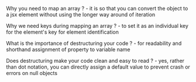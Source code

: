 Why you need to map an array ?
    - it is so that you can convert the object to a jsx element without using the longer way around of iteration

Why we need keys during mapping an array ?
    - to set it as an individual key for the element's key for element identification

What is the importance of destructuring your code ?
    - for readability and shorthand assignment of property to variable name

Does destructuring make your code clean and easy to read ?
    - yes, rather than dot notation, you can directly assign a default value to prevent crash or errors on null objects